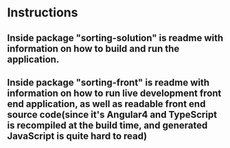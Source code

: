 # Instructions

## Inside package "sorting-solution" is readme with information on how to build and run the application.

## Inside package "sorting-front" is readme with information on how to run live development front end application, as well as readable front end source code(since it's Angular4 and TypeScript is recompiled at the build time, and generated JavaScript is quite hard to read)
